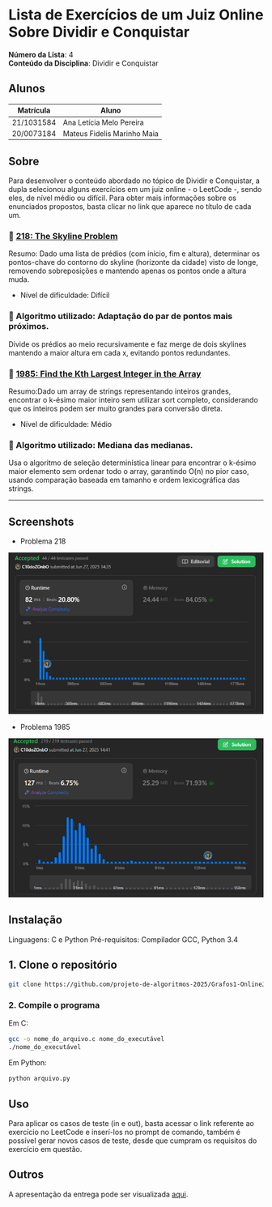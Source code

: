 # Lista de Exercícios de um Juiz Online Sobre Dividir e Conquistar

**Número da Lista**: 4<br>
**Conteúdo da Disciplina**: Dividir e Conquistar<br>

## Alunos
|Matrícula | Aluno |
| -- | -- |
| 21/1031584  |  Ana Letícia Melo Pereira |
| 20/0073184 |  Mateus Fidelis Marinho Maia |

## Sobre 
Para desenvolver o conteúdo abordado no tópico de Dividir e Conquistar, a dupla selecionou alguns exercícios em um juiz online - o LeetCode -, sendo eles, de nível médio ou difícil. Para obter mais informações sobre os enunciados propostos, basta clicar no link que aparece no título de cada um.

### 🔗 [218: The Skyline Problem](https://leetcode.com/problems/the-skyline-problem/description/)
 Resumo: Dado uma lista de prédios (com início, fim e altura), determinar os pontos-chave do contorno do skyline (horizonte da cidade) visto de longe, removendo sobreposições e mantendo apenas os pontos onde a altura muda.

- Nível de dificuldade: Difícil

### 🧠 Algoritmo utilizado: Adaptação do par de pontos mais próximos. 

Divide os prédios ao meio recursivamente e faz merge de dois skylines mantendo a maior altura em cada x, evitando pontos redundantes.

### 🔗 [1985: Find the Kth Largest Integer in the Array](https://leetcode.com/problems/find-the-kth-largest-integer-in-the-array/)
 Resumo:Dado um array de strings representando inteiros grandes, encontrar o k-ésimo maior inteiro sem utilizar sort completo, considerando que os inteiros podem ser muito grandes para conversão direta.

- Nível de dificuldade: Médio

### 🧠 Algoritmo utilizado: Mediana das medianas.

Usa o algoritmo de seleção determinística linear para encontrar o k-ésimo maior elemento sem ordenar todo o array, garantindo O(n) no pior caso, usando comparação baseada em tamanho e ordem lexicográfica das strings.

---
## Screenshots
- Problema 218
<img width="734" alt="621" src="screenshots/218.png">

- Problema 1985
<img width="734" alt="621" src="screenshots/1985.png">

## Instalação 

Linguagens: C e Python
Pré-requisitos: Compilador GCC, Python 3.4 

## 1. Clone o repositório 

```bash
git clone https://github.com/projeto-de-algoritmos-2025/Grafos1-OnlineJudge.git
```

### 2. Compile o programa

Em C:
```bash
gcc -o nome_do_arquivo.c nome_do_executável  
./nome_do_executável
```

Em Python:
```bash
python arquivo.py
```

## Uso 
Para aplicar os casos de teste (in e out), basta acessar o link referente ao exercício no LeetCode e inserí-los no prompt de comando, também é possível gerar novos casos de teste, desde que cumpram os requisitos do exercício em questão.

## Outros 
A apresentação da entrega pode ser visualizada [aqui]().
